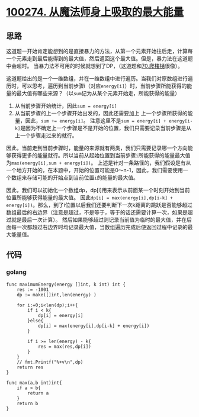 # [100274. 从魔法师身上吸取的最大能量](https://leetcode.cn/problems/taking-maximum-energy-from-the-mystic-dungeon/description/)
## 思路
这道题一开始肯定能想到的是直接暴力的方法，从第一个元素开始往后走，计算每一个元素走到最后能得到的最大值，然后返回这个最大值。但是，暴力法在这道题中会超时。
当暴力法不可用的时候就想到了DP，（这道题和[70.爬楼梯](https://leetcode.cn/problems/climbing-stairs/description/)很像）。

这道题给出的是一个一维数组，并在一维数组中进行遍历。当我们对原数组进行遍历时，可以思考，遍历到当前步骤i（对应`energy[i]`）时，当前步骤所能获得的能量的最大值有哪些来源？（以`sum`记为从某个元素开始走，所能获得的能量）
1. 从当前步骤开始统计，因此`sum = energy[i]`
2. 从当前步骤的上一个步骤开始出发的，因此还需要加上 上一个步骤所获得的能量，因此，`sum += energy[i]`。 注意这里不是`sum = energy[i] + energy[i-k]`是因为不确定上一个步骤是不是开始的位置，我们只需要记录当前步骤是从上一个步骤走过来的就行。

因此，当前走到当前步骤时，能量的来源就有两类，我们只需要记录哪一个方向能够获得更多的能量就行。所以当前从起始位置到当前步骤`i`所能获得的能量最大值为`max(energy[i],sum + energy[i])`。
上述是针对一条路径的，我们假设是有从一个地方开始的，在本题中，开始的位置可能是0～n-1，因此，我们需要使用一个数组来存储可能的开始点到当前位置`i`的能量的最大值。

因此，我们可以初始化一个数组dp，dp[i]用来表示从前面某一个时刻开始到当前位置所能够获得能量的最大值。 因此`dp[i] = max(energy[i],dp[i-k] + energy[i])`。那么，到了i位置以后我们还要判断下一次k距离的跳跃是否能够超过数组最后的右边界（注意是超过，不是等于，等于的话还需要计算一次，如果是超过就是最后一次计算）。
然后如果能够超过则记录当前值为临时的最大值，并在后面每一次都超过右边界时均记录最大值，当数组遍历完成后便返回过程中记录的最大能量值。
## 代码
### golang
```golang
func maximumEnergy(energy []int, k int) int {
    res := -1001
    dp := make([]int,len(energy) )

    for i:=0;i<len(dp);i++{
        if i < k{
            dp[i] = energy[i]
        }else{
            dp[i] = max(energy[i],dp[i-k] + energy[i]) 
        }

        if i >= len(energy) - k{
            res = max(res,dp[i])
        }
    }
    // fmt.Printf("%+v\n",dp)
    return res
}

func max(a,b int)int{
    if a > b{
        return a
    }
    return b
}
```